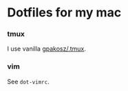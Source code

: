 # Dotfiles for my mac

### tmux

I use vanilla [gpakosz/.tmux](https://github.com/gpakosz/.tmux).

### vim

See `dot-vimrc`.

###



